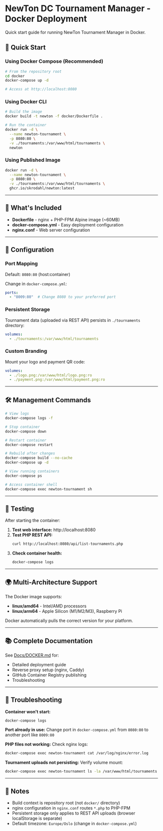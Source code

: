 # NewTon DC Tournament Manager - Docker Deployment

Quick start guide for running NewTon Tournament Manager in Docker.

## 🚀 Quick Start

### Using Docker Compose (Recommended)

```bash
# From the repository root
cd docker
docker-compose up -d

# Access at http://localhost:8080
```

### Using Docker CLI

```bash
# Build the image
docker build -t newton -f docker/Dockerfile .

# Run the container
docker run -d \
  --name newton-tournament \
  -p 8080:80 \
  -v ./tournaments:/var/www/html/tournaments \
  newton
```

### Using Published Image

```bash
docker run -d \
  --name newton-tournament \
  -p 8080:80 \
  -v ./tournaments:/var/www/html/tournaments \
  ghcr.io/skrodahl/newton:latest
```

---

## 📁 What's Included

- **Dockerfile** - nginx + PHP-FPM Alpine image (~60MB)
- **docker-compose.yml** - Easy deployment configuration
- **nginx.conf** - Web server configuration

---

## 🔧 Configuration

### Port Mapping

Default: `8080:80` (host:container)

Change in `docker-compose.yml`:
```yaml
ports:
  - "8009:80"  # Change 8080 to your preferred port
```

### Persistent Storage

Tournament data (uploaded via REST API) persists in `./tournaments` directory:

```yaml
volumes:
  - ./tournaments:/var/www/html/tournaments
```

### Custom Branding

Mount your logo and payment QR code:

```yaml
volumes:
  - ./logo.png:/var/www/html/logo.png:ro
  - ./payment.png:/var/www/html/payment.png:ro
```

---

## 🛠️ Management Commands

```bash
# View logs
docker-compose logs -f

# Stop container
docker-compose down

# Restart container
docker-compose restart

# Rebuild after changes
docker-compose build --no-cache
docker-compose up -d

# View running containers
docker-compose ps

# Access container shell
docker-compose exec newton-tournament sh
```

---

## 🧪 Testing

After starting the container:

1. **Test web interface:** http://localhost:8080
2. **Test PHP REST API:**
   ```bash
   curl http://localhost:8080/api/list-tournaments.php
   ```
3. **Check container health:**
   ```bash
   docker-compose logs
   ```

---

## 🌍 Multi-Architecture Support

The Docker image supports:
- **linux/amd64** - Intel/AMD processors
- **linux/arm64** - Apple Silicon (M1/M2/M3), Raspberry Pi

Docker automatically pulls the correct version for your platform.

---

## 📚 Complete Documentation

See [Docs/DOCKER.md](../Docs/DOCKER.md) for:
- Detailed deployment guide
- Reverse proxy setup (nginx, Caddy)
- GitHub Container Registry publishing
- Troubleshooting

---

## 🐛 Troubleshooting

**Container won't start:**
```bash
docker-compose logs
```

**Port already in use:**
Change port in `docker-compose.yml` from `8080:80` to another port like `8009:80`

**PHP files not working:**
Check nginx logs:
```bash
docker-compose exec newton-tournament cat /var/log/nginx/error.log
```

**Tournament uploads not persisting:**
Verify volume mount:
```bash
docker-compose exec newton-tournament ls -la /var/www/html/tournaments
```

---

## 📝 Notes

- Build context is repository root (not `docker/` directory)
- nginx configuration in `nginx.conf` routes `*.php` to PHP-FPM
- Persistent storage only applies to REST API uploads (browser localStorage is separate)
- Default timezone: `Europe/Oslo` (change in `docker-compose.yml`)
